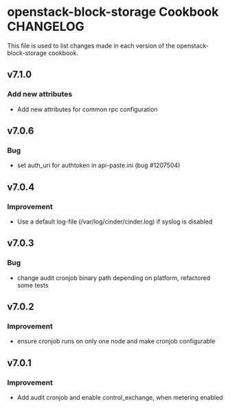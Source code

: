 openstack-block-storage Cookbook CHANGELOG
==============================
This file is used to list changes made in each version of the openstack-block-storage cookbook.

v7.1.0
------
### Add new attributes
- Add new attributes for common rpc configuration

v7.0.6
------
### Bug
- set auth_uri for authtoken in api-paste.ini (bug #1207504)

v7.0.4
------
### Improvement
- Use a default log-file (/var/log/cinder/cinder.log) if syslog is disabled

v7.0.3
------
### Bug
- change audit cronjob binary path depending on platform, refactored some tests

v7.0.2
------
### Improvement
- ensure cronjob runs on only one node and make cronjob configurable

v7.0.1
------
### Improvement
- Add audit cronjob and enable control_exchange, when metering enabled
